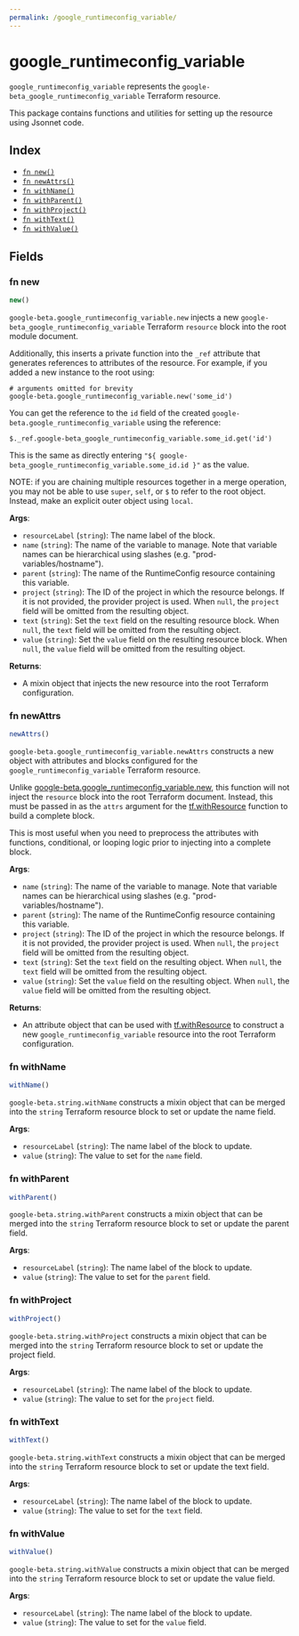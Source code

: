 ```yaml
---
permalink: /google_runtimeconfig_variable/
---
```


# google_runtimeconfig_variable

`google_runtimeconfig_variable` represents the `google-beta_google_runtimeconfig_variable` Terraform resource.



This package contains functions and utilities for setting up the resource using Jsonnet code.


## Index

* [`fn new()`](#fn-new)
* [`fn newAttrs()`](#fn-newattrs)
* [`fn withName()`](#fn-withname)
* [`fn withParent()`](#fn-withparent)
* [`fn withProject()`](#fn-withproject)
* [`fn withText()`](#fn-withtext)
* [`fn withValue()`](#fn-withvalue)

## Fields

### fn new

```ts
new()
```


`google-beta.google_runtimeconfig_variable.new` injects a new `google-beta_google_runtimeconfig_variable` Terraform `resource`
block into the root module document.

Additionally, this inserts a private function into the `_ref` attribute that generates references to attributes of the
resource. For example, if you added a new instance to the root using:

    # arguments omitted for brevity
    google-beta.google_runtimeconfig_variable.new('some_id')

You can get the reference to the `id` field of the created `google-beta.google_runtimeconfig_variable` using the reference:

    $._ref.google-beta_google_runtimeconfig_variable.some_id.get('id')

This is the same as directly entering `"${ google-beta_google_runtimeconfig_variable.some_id.id }"` as the value.

NOTE: if you are chaining multiple resources together in a merge operation, you may not be able to use `super`, `self`,
or `$` to refer to the root object. Instead, make an explicit outer object using `local`.

**Args**:
  - `resourceLabel` (`string`): The name label of the block.
  - `name` (`string`): The name of the variable to manage. Note that variable names can be hierarchical using slashes (e.g. &#34;prod-variables/hostname&#34;).
  - `parent` (`string`): The name of the RuntimeConfig resource containing this variable.
  - `project` (`string`): The ID of the project in which the resource belongs. If it is not provided, the provider project is used. When `null`, the `project` field will be omitted from the resulting object.
  - `text` (`string`): Set the `text` field on the resulting resource block. When `null`, the `text` field will be omitted from the resulting object.
  - `value` (`string`): Set the `value` field on the resulting resource block. When `null`, the `value` field will be omitted from the resulting object.

**Returns**:
- A mixin object that injects the new resource into the root Terraform configuration.


### fn newAttrs

```ts
newAttrs()
```


`google-beta.google_runtimeconfig_variable.newAttrs` constructs a new object with attributes and blocks configured for the `google_runtimeconfig_variable`
Terraform resource.

Unlike [google-beta.google_runtimeconfig_variable.new](#fn-new), this function will not inject the `resource`
block into the root Terraform document. Instead, this must be passed in as the `attrs` argument for the
[tf.withResource](https://github.com/tf-libsonnet/core/tree/main/docs#fn-withresource) function to build a complete block.

This is most useful when you need to preprocess the attributes with functions, conditional, or looping logic prior to
injecting into a complete block.

**Args**:
  - `name` (`string`): The name of the variable to manage. Note that variable names can be hierarchical using slashes (e.g. &#34;prod-variables/hostname&#34;).
  - `parent` (`string`): The name of the RuntimeConfig resource containing this variable.
  - `project` (`string`): The ID of the project in which the resource belongs. If it is not provided, the provider project is used. When `null`, the `project` field will be omitted from the resulting object.
  - `text` (`string`): Set the `text` field on the resulting object. When `null`, the `text` field will be omitted from the resulting object.
  - `value` (`string`): Set the `value` field on the resulting object. When `null`, the `value` field will be omitted from the resulting object.

**Returns**:
  - An attribute object that can be used with [tf.withResource](https://github.com/tf-libsonnet/core/tree/main/docs#fn-withresource) to construct a new `google_runtimeconfig_variable` resource into the root Terraform configuration.


### fn withName

```ts
withName()
```

`google-beta.string.withName` constructs a mixin object that can be merged into the `string`
Terraform resource block to set or update the name field.



**Args**:
  - `resourceLabel` (`string`): The name label of the block to update.
  - `value` (`string`): The value to set for the `name` field.


### fn withParent

```ts
withParent()
```

`google-beta.string.withParent` constructs a mixin object that can be merged into the `string`
Terraform resource block to set or update the parent field.



**Args**:
  - `resourceLabel` (`string`): The name label of the block to update.
  - `value` (`string`): The value to set for the `parent` field.


### fn withProject

```ts
withProject()
```

`google-beta.string.withProject` constructs a mixin object that can be merged into the `string`
Terraform resource block to set or update the project field.



**Args**:
  - `resourceLabel` (`string`): The name label of the block to update.
  - `value` (`string`): The value to set for the `project` field.


### fn withText

```ts
withText()
```

`google-beta.string.withText` constructs a mixin object that can be merged into the `string`
Terraform resource block to set or update the text field.



**Args**:
  - `resourceLabel` (`string`): The name label of the block to update.
  - `value` (`string`): The value to set for the `text` field.


### fn withValue

```ts
withValue()
```

`google-beta.string.withValue` constructs a mixin object that can be merged into the `string`
Terraform resource block to set or update the value field.



**Args**:
  - `resourceLabel` (`string`): The name label of the block to update.
  - `value` (`string`): The value to set for the `value` field.
